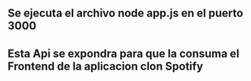 ## Se ejecuta el archivo node app.js en el puerto 3000
## Esta Api se expondra para que la consuma el Frontend de la aplicacion clon Spotify

